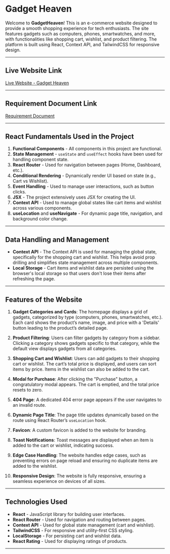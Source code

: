 # Gadget Heaven

Welcome to **GadgetHeaven**! This is an e-commerce website designed to provide a smooth shopping experience for tech enthusiasts. The site features gadgets such as computers, phones, smartwatches, and more, with functionalities like shopping cart, wishlist, and product filtering. The platform is built using React, Context API, and TailwindCSS for responsive design.

---

## Live Website Link

[Live Website - Gadget Heaven](https://gadget-heaven-by-zabir.netlify.app/)

---

## Requirement Document Link

[Requirement Document](./Batch-10_Assignment-08.pdf)

---

## React Fundamentals Used in the Project

1. **Functional Components** - All components in this project are functional.
2. **State Management** - `useState` and `useEffect` hooks have been used for handling component state.
3. **React Router** - Used for navigation between pages (Home, Dashboard, etc.).
4. **Conditional Rendering** - Dynamically render UI based on state (e.g., Cart vs Wishlist).
5. **Event Handling** - Used to manage user interactions, such as button clicks.
6. **JSX** - The project extensively uses JSX for creating the UI.
7. **Context API** - Used to manage global states like cart items and wishlist across various components.
8. **useLocation** and **useNavigate** - For dynamic page title, navigation, and background color change.

---

## Data Handling and Management

- **Context API** - The Context API is used for managing the global state, specifically for the shopping cart and wishlist. This helps avoid prop drilling and simplifies state management across multiple components.
- **Local Storage** - Cart items and wishlist data are persisted using the browser's local storage so that users don't lose their items after refreshing the page.

---

## Features of the Website

1. **Gadget Categories and Cards**: The homepage displays a grid of gadgets, categorized by type (computers, phones, smartwatches, etc.). Each card shows the product’s name, image, and price with a 'Details' button leading to the product’s detailed page.

2. **Product Filtering**: Users can filter gadgets by category from a sidebar. Clicking a category shows gadgets specific to that category, while the default view displays gadgets from all categories.

3. **Shopping Cart and Wishlist**: Users can add gadgets to their shopping cart or wishlist. The cart’s total price is displayed, and users can sort items by price. Items in the wishlist can also be added to the cart.

4. **Modal for Purchase**: After clicking the "Purchase" button, a congratulatory modal appears. The cart is emptied, and the total price resets to zero.

5. **404 Page**: A dedicated 404 error page appears if the user navigates to an invalid route.

6. **Dynamic Page Title**: The page title updates dynamically based on the route using React Router’s `useLocation` hook.

7. **Favicon**: A custom favicon is added to the website for branding.

8. **Toast Notifications**: Toast messages are displayed when an item is added to the cart or wishlist, indicating success.
9. **Edge Case Handling**: The website handles edge cases, such as preventing errors on page reload and ensuring no duplicate items are added to the wishlist.
10. **Responsive Design**: The website is fully responsive, ensuring a seamless experience on devices of all sizes.

---

## Technologies Used

- **React** - JavaScript library for building user interfaces.
- **React Router** - Used for navigation and routing between pages.
- **Context API** - Used for global state management (cart and wishlist).
- **TailwindCSS** - For responsive and utility-first CSS styling.
- **LocalStorage** - For persisting cart and wishlist data.
- **React Rating** - Used for displaying ratings of products.

---
